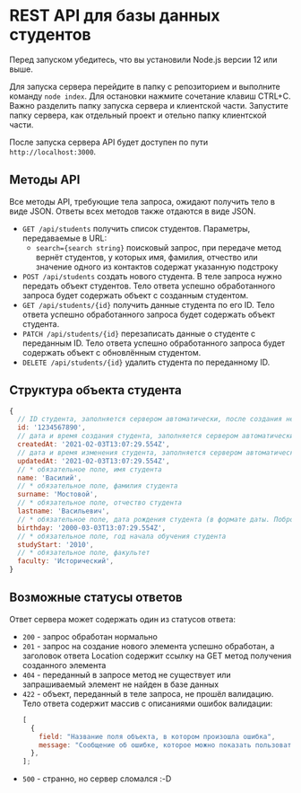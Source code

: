 # REST API для базы данных студентов

Перед запуском убедитесь, что вы установили Node.js версии 12 или выше.

Для запуска сервера перейдите в папку с репозиторием и выполните команду `node index`. Для остановки нажмите сочетание клавиш CTRL+C. Важно разделить папку запуска сервера и клиентской части. Запустите папку сервера, как отдельный проект и отельно папку клиентской части.

После запуска сервера API будет доступен по пути `http://localhost:3000`.

## Методы API

Все методы API, требующие тела запроса, ожидают получить тело в виде JSON. Ответы всех методов также отдаются в виде JSON.

- `GET /api/students` получить список студентов. Параметры, передаваемые в URL:
  - `search={search string}` поисковый запрос, при передаче метод вернёт студентов, у которых имя, фамилия, отчество или значение одного из контактов содержат указанную подстроку
- `POST /api/students` создать нового студента. В теле запроса нужно передать объект студентов. Тело ответа успешно обработанного запроса будет содержать объект с созданным студентом.
- `GET /api/students/{id}` получить данные студента по его ID. Тело ответа успешно обработанного запроса будет содержать объект студента.
- `PATCH /api/students/{id}` перезаписать данные о студенте с переданным ID. Тело ответа успешно обработанного запроса будет содержать объект с обновлённым студентом.
- `DELETE /api/students/{id}` удалить студента по переданному ID.

## Структура объекта студента

```javascript
{
  // ID студента, заполняется сервером автоматически, после создания нельзя изменить
  id: '1234567890',
  // дата и время создания студента, заполняется сервером автоматически, после создания нельзя изменить. Это полезная информация, которая может потребоваться для последующей доработки приложения.
  createdAt: '2021-02-03T13:07:29.554Z',
  // дата и время изменения студента, заполняется сервером автоматически при изменении студента. Это полезная информация, которая может потребоваться для последующей доработки приложения.
  updatedAt: '2021-02-03T13:07:29.554Z',
  // * обязательное поле, имя студента
  name: 'Василий',
  // * обязательное поле, фамилия студента
  surname: 'Мостовой',
  // * обязательное поле, отчество студента
  lastname: 'Васильевич',
  // * обязательное поле, дата рождения студента (в формате даты. Побробнее читать о функциях объекта Data)
  birthday: '2000-03-03T13:07:29.554Z',
  // * обязательное поле, год начала обучения студента
  studyStart: '2010',
  // * обязательное поле, факультет
  faculty: 'Исторический',
}
```

## Возможные статусы ответов

Ответ сервера может содержать один из статусов ответа:

- `200` - запрос обработан нормально
- `201` - запрос на создание нового элемента успешно обработан, а заголовок ответа Location содержит ссылку на GET метод получения созданного элемента
- `404` - переданный в запросе метод не существует или запрашиваемый элемент не найден в базе данных
- `422` - объект, переданный в теле запроса, не прошёл валидацию. Тело ответа содержит массив с описаниями ошибок валидации:
  ```javascript
  [
    {
      field: "Название поля объекта, в котором произошла ошибка",
      message: "Сообщение об ошибке, которое можно показать пользователю",
    },
  ];
  ```
- `500` - странно, но сервер сломался :-D
